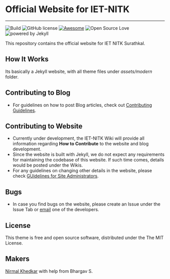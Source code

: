 # Official Website for IET-NITK
___

![Build](https://github.com/IET-NITK/newweb/workflows/Build/badge.svg)
![GitHub license](https://img.shields.io/badge/license-MIT-blue.svg)
[![Awesome](https://cdn.rawgit.com/sindresorhus/awesome/d7305f38d29fed78fa85652e3a63e154dd8e8829/media/badge.svg)](https://github.com/iet-nitk)
![Open Source Love](https://badges.frapsoft.com/os/v1/open-source.png?v=103)
![powered by Jekyll](https://img.shields.io/badge/powered_by-Jekyll-green.svg)

This repository contains the official website for IET NITK Surathkal. 

## How It Works
Its basically a Jekyll website, with all theme files under *assets/modern* folder.

## Contributing to Blog
* For guidelines on how to post Blog articles, check out [Contributing Guidelines](CONTRIBUTING.md).

## Contributing to Website
* Currently under development, the IET-NITK Wiki will provide all information regarding **How to Contribute** to the website and blog development.
* Since the website is built with Jekyll, we do not expect any requirements for maintaining the codebase of this website. If such time comes, details would be posted under the Wikis.
* For any guidelines on changing other details in the website, please check [GUidelines for Site Administrators](SITEGUIDE.md).

## Bugs
* In case you find bugs on the website, please create an Issue under the Issue Tab or [email](nirmalhk7@gmail.com) one of the developers.

## License
This theme is free and open source software, distributed under the The MIT License. 



## Makers
[Nirmal Khedkar](https://nirmalhk7.github.io) with help from Bhargav S.

